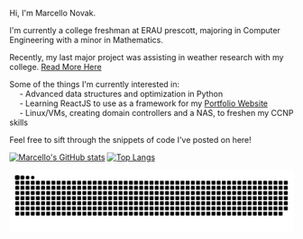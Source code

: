 Hi, I'm Marcello Novak.

I'm currently a college freshman at ERAU prescott, majoring in Computer Engineering with a minor in Mathematics.

Recently, my last major project was assisting in weather research with my college. [Read More Here](https://news.erau.edu/headlines/embry-riddle-researchers-use-machine-learning-to-tackle-monsoon-season)

Some of the things I'm currently interested in: \
&emsp; - Advanced data structures and optimization in Python \
&emsp; - Learning ReactJS to use as a framework for my [Portfolio Website](https://marcellonovak.com) \
&emsp; - Linux/VMs, creating domain controllers and a NAS, to freshen my CCNP skills

Feel free to sift through the snippets of code I've posted on here!

[![Marcello's GitHub stats](https://github-readme-stats.vercel.app/api?username=marcellonovak)](https://github.com/marcellonovak/github-readme-stats)
[![Top Langs](https://github-readme-stats.vercel.app/api/top-langs/?username=marcellonovak)](https://github.com/marcellonovak/github-readme-stats)

<picture>
  <source media="(prefers-color-scheme: dark)" srcset="https://raw.githubusercontent.com/marcellonovak/marcellonovak/output/github-contribution-grid-snake-dark.svg">
  <source media="(prefers-color-scheme: light)" srcset="https://raw.githubusercontent.com/marcellonovak/marcellonovak/output/github-contribution-grid-snake.svg">
  <img alt="github contribution grid snake animation" src="https://raw.githubusercontent.com/marcellonovak/marcellonovak/output/github-contribution-grid-snake.svg">
</picture>
